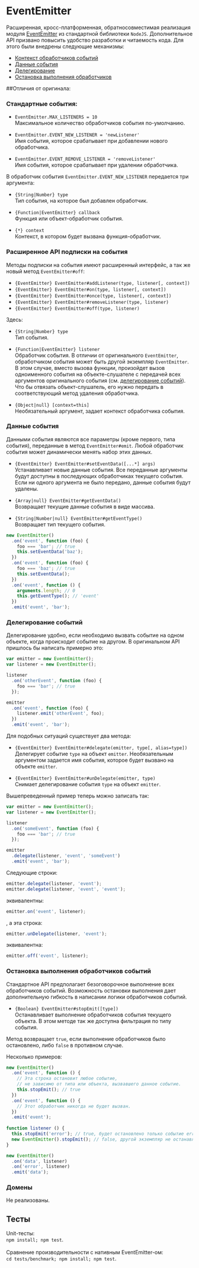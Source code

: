 EventEmitter
============

Расширенная, кросс-платформенная, обратносовместимая реализация модуля [EventEmitter](http://nodejs.org/api/events.html#events_class_events_eventemitter) из стандартной библиотеки `NodeJS`.
Дополнительное API призвано повысить удобство разработки и читаемость кода.
Для этого были внедрены следующие механизмы:
 * [Контекст обработчиков событий](#context)
 * [Данные события](#data)
 * [Делегирование](#delegate)
 * [Остановка выполнения обработчиков](#stopEmit)

##Отличия от оригинала:
### Стандартные события:
 * `EventEmitter.MAX_LISTENERS = 10`
 <br />Максимальное количество обработчиков события по-умолчанию.

 * `EventEmitter.EVENT_NEW_LISTENER = 'newListener'`
 <br />Имя события, которое срабатывает при добавлении нового обработчика.

 * `EventEmitter.EVENT_REMOVE_LISTENER = 'removeListener'`
 <br />Имя события, которое срабатывает при удалении обработчика.
 
В обработчик события `EventEmitter.EVENT_NEW_LISTENER` передается три аргумента:
 * `{String|Number} type`
 <br />Тип события, на которое был добавлен обработчик.

 * `{Function|EventEmitter} callback`
 <br />Функция или объект-обработчик события.

 * `{*} context`
 <br />Контекст, в котором будет вызвана функция-обработчик.
 
### <a name="context"></a>Расширенное API подписки на события
Методы подписки на события имеют расширенный интерфейс, а так же новый метод `EventEmitter#off`:

 * `{EventEmitter} EventEmitter#addListener(type, listener[, context])`
 * `{EventEmitter} EventEmitter#on(type, listener[, context])`
 * `{EventEmitter} EventEmitter#once(type, listener[, context])`
 * `{EventEmitter} EventEmitter#removeListener(type, listener)`
 * `{EventEmitter} EventEmitter#off(type, listener)`

Здесь:
 * `{String|Number} type`
 <br />Тип события.

 * `{Function|EventEmitter} listener`
 <br />Обработчик события. В отличии от оригинального `EventEmitter`,
  обработчиком события может быть другой экземпляр `EventEmitter`. В этом случае, вместо вызова функции,
  произойдет вызов одноименного события на объекте-слушателе с передачей всех аргументов оригинального события (см. [делегирование событий](#delegate)). Что бы отвязать объект-слушатель, его нужно передать в соответствующий метод удаления обработчика.

 * `{Object|null} [context=this]`
 <br />Необязательный аргумент, задает контекст обработчика события.
 
### <a name="data"></a>Данные события
Данными события являются все параметры (кроме первого, типа события), переданные в метод `EventEmitter#emit`. Любой обработчик события может динамически менять набор этих данных.

 * `{EventEmitter} EventEmitter#setEventData([...*] args)`
<br />Устанавливает новые данные события. Все переданные аргументы будут доступны в последующих обработчиках текущего события. Если ни одного аргумента не было передано, данные события будут удалены.

 * `{Array|null} EventEmitter#getEventData()`
<br />Возвращает текущие данные события в виде массива.

 * `{String|Number|null} EventEmitter#getEventType()`
<br />Возвращает тип текущего события.

```js
new EventEmitter()
  .on('event', function (foo) {
    foo === 'bar'; // true
    this.setEventData('baz');
  })
  .on('event', function (foo) {
    foo === 'baz'; // true
    this.setEventData();
  })
  .on('event', function () {
    arguments.length; // 0
    this.getEventType(); // 'event'
  })
  .emit('event', 'bar');
```

### <a name="delegate"></a>Делегирование событий
Делегирование удобно, если необходимо вызвать событие на одном объекте, когда происходит событие на другом.
В оригинальном API пришлось бы написать примерно это:

```js
var emitter = new EventEmitter();
var listener = new EventEmitter();

listener
  .on('otherEvent', function (foo) {
    foo === 'bar'; // true
  });

emitter
  .on('event', function (foo) {
    listener.emit('otherEvent', foo);
  })
  .emit('event', 'bar');
```

Для подобных ситуаций существует два метода:
 * `{EventEmitter} EventEmitter#delegate(emitter, type[, alias=type])`
 <br />Делегирует событие `type` на объект `emitter`. Необязательным аргументом задается имя события, которое будет вызвано на объекте `emitter`.

 * `{EventEmitter} EventEmitter#unDelegate(emitter, type)`
 <br />Снимает делегирование события `type` на объект `emitter`.
 
Вышепреведенный пример теперь можно записать так:

```js
var emitter = new EventEmitter();
var listener = new EventEmitter();

listener
  .on('someEvent', function (foo) {
    foo === 'bar'; // true
  });

emitter
  .delegate(listener, 'event', 'someEvent')
  .emit('event', 'bar');
```

Следующие строки:
```js
emitter.delegate(listener, 'event');
emitter.delegate(listener, 'event', 'event');
```
эквивалентны:
```js
emitter.on('event', listener);
```
, a эта строка:
```js
emitter.unDelegate(listener, 'event');
```
эквивалентна:
```js
emitter.off('event', listener);
```

### <a name="stopEmit"></a>Остановка выполнения обработчиков событий
Стандартное API предполагает безоговорочное выполнение всех обработчиков событий.
Возможность остановки выполнения дает дополнительную гибкость в написании логики обработчиков событий.

 * `{Boolean} EventEmitter#stopEmit([type])`
 <br />Останавливает выполнение обработчиков события текущего объекта.
 В этом методе так же доступна фильтрация по типу события.
 
Метод возвращает `true`, если выполнение обработчиков было остановлено, либо `false` в противном случае.
 
Несколько примеров:
```js
new EventEmitter()
  .on('event', function () {
    // Эта строка остановит любое событие,
    // не зависимо от типа или объекта, вызвавшего данное событие.
    this.stopEmit(); // true
  })
  .on('event', function () {
    // Этот обработчик никогда не будет вызван.
  })
  .emit('event');
  
function listener () {
  this.stopEmit('error'); // true, будет остановлено только событие error
  new EventEmitter().stopEmit(); // false, другой экземпляр не останавливает выполнение
}

new EventEmitter()
  .on('data', listener)
  .on('error', listener)
  .emit('data');
```

### Домены
Не реализованы.

## Тесты
Unit-тесты:
<br />`npm install; npm test`.
<br />
<br />Сравнение производительности с нативным EventEmitter-ом:
<br />`cd tests/benchmark; npm install; npm test`.
